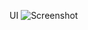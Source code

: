 UI
![Screenshot](https://user-images.githubusercontent.com/45709308/144941491-74d459a2-1f4a-4bd1-9e5f-fbb897ab64b6.png)
